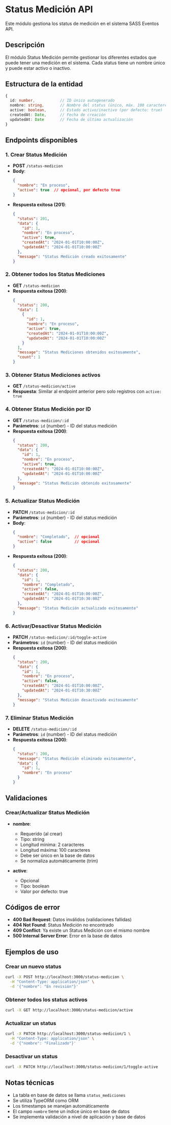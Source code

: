 # Status Medición API

Este módulo gestiona los status de medición en el sistema SASS Eventos API.

## Descripción

El módulo Status Medición permite gestionar los diferentes estados que puede tener una medición en el sistema. Cada status tiene un nombre único y puede estar activo o inactivo.

## Estructura de la entidad

```typescript
{
  id: number,           // ID único autogenerado
  nombre: string,       // Nombre del status (único, máx. 100 caracteres)
  active: boolean,      // Estado activo/inactivo (por defecto: true)
  createdAt: Date,      // Fecha de creación
  updatedAt: Date       // Fecha de última actualización
}
```

## Endpoints disponibles

### 1. Crear Status Medición
- **POST** `/status-medicion`
- **Body**: 
  ```json
  {
    "nombre": "En proceso",
    "active": true  // opcional, por defecto true
  }
  ```
- **Respuesta exitosa (201)**:
  ```json
  {
    "status": 201,
    "data": {
      "id": 1,
      "nombre": "En proceso",
      "active": true,
      "createdAt": "2024-01-01T10:00:00Z",
      "updatedAt": "2024-01-01T10:00:00Z"
    },
    "message": "Status Medición creado exitosamente"
  }
  ```

### 2. Obtener todos los Status Mediciones
- **GET** `/status-medicion`
- **Respuesta exitosa (200)**:
  ```json
  {
    "status": 200,
    "data": [
      {
        "id": 1,
        "nombre": "En proceso",
        "active": true,
        "createdAt": "2024-01-01T10:00:00Z",
        "updatedAt": "2024-01-01T10:00:00Z"
      }
    ],
    "message": "Status Mediciones obtenidos exitosamente",
    "count": 1
  }
  ```

### 3. Obtener Status Mediciones activos
- **GET** `/status-medicion/active`
- **Respuesta**: Similar al endpoint anterior pero solo registros con `active: true`

### 4. Obtener Status Medición por ID
- **GET** `/status-medicion/:id`
- **Parámetros**: `id` (number) - ID del status medición
- **Respuesta exitosa (200)**:
  ```json
  {
    "status": 200,
    "data": {
      "id": 1,
      "nombre": "En proceso",
      "active": true,
      "createdAt": "2024-01-01T10:00:00Z",
      "updatedAt": "2024-01-01T10:00:00Z"
    },
    "message": "Status Medición obtenido exitosamente"
  }
  ```

### 5. Actualizar Status Medición
- **PATCH** `/status-medicion/:id`
- **Parámetros**: `id` (number) - ID del status medición
- **Body**: 
  ```json
  {
    "nombre": "Completado",  // opcional
    "active": false          // opcional
  }
  ```
- **Respuesta exitosa (200)**:
  ```json
  {
    "status": 200,
    "data": {
      "id": 1,
      "nombre": "Completado",
      "active": false,
      "createdAt": "2024-01-01T10:00:00Z",
      "updatedAt": "2024-01-01T10:30:00Z"
    },
    "message": "Status Medición actualizado exitosamente"
  }
  ```

### 6. Activar/Desactivar Status Medición
- **PATCH** `/status-medicion/:id/toggle-active`
- **Parámetros**: `id` (number) - ID del status medición
- **Respuesta exitosa (200)**:
  ```json
  {
    "status": 200,
    "data": {
      "id": 1,
      "nombre": "En proceso",
      "active": false,
      "createdAt": "2024-01-01T10:00:00Z",
      "updatedAt": "2024-01-01T10:30:00Z"
    },
    "message": "Status Medición desactivado exitosamente"
  }
  ```

### 7. Eliminar Status Medición
- **DELETE** `/status-medicion/:id`
- **Parámetros**: `id` (number) - ID del status medición
- **Respuesta exitosa (200)**:
  ```json
  {
    "status": 200,
    "message": "Status Medición eliminado exitosamente",
    "data": {
      "id": 1,
      "nombre": "En proceso"
    }
  }
  ```

## Validaciones

### Crear/Actualizar Status Medición
- **nombre**: 
  - Requerido (al crear)
  - Tipo: string
  - Longitud mínima: 2 caracteres
  - Longitud máxima: 100 caracteres
  - Debe ser único en la base de datos
  - Se normaliza automáticamente (trim)

- **active**: 
  - Opcional
  - Tipo: boolean
  - Valor por defecto: true

## Códigos de error

- **400 Bad Request**: Datos inválidos (validaciones fallidas)
- **404 Not Found**: Status Medición no encontrado
- **409 Conflict**: Ya existe un Status Medición con el mismo nombre
- **500 Internal Server Error**: Error en la base de datos

## Ejemplos de uso

### Crear un nuevo status
```bash
curl -X POST http://localhost:3000/status-medicion \
  -H "Content-Type: application/json" \
  -d '{"nombre": "En revisión"}'
```

### Obtener todos los status activos
```bash
curl -X GET http://localhost:3000/status-medicion/active
```

### Actualizar un status
```bash
curl -X PATCH http://localhost:3000/status-medicion/1 \
  -H "Content-Type: application/json" \
  -d '{"nombre": "Finalizado"}'
```

### Desactivar un status
```bash
curl -X PATCH http://localhost:3000/status-medicion/1/toggle-active
```

## Notas técnicas

- La tabla en base de datos se llama `status_mediciones`
- Se utiliza TypeORM como ORM
- Los timestamps se manejan automáticamente
- El campo `nombre` tiene un índice único en base de datos
- Se implementa validación a nivel de aplicación y base de datos
